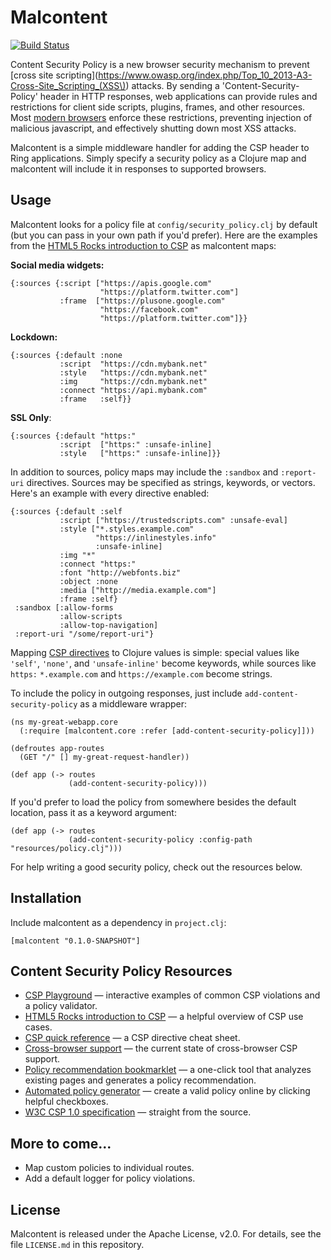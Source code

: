 # Malcontent
[![Build Status](https://travis-ci.org/ecmendenhall/malcontent.png)](https://travis-ci.org/ecmendenhall/malcontent)

Content Security Policy is a new browser security mechanism to prevent
[cross site
scripting](https://www.owasp.org/index.php/Top_10_2013-A3-Cross-Site_Scripting_(XSS\))
attacks. By sending a 'Content-Security-Policy' header in HTTP
responses, web applications can provide rules and restrictions for
client side scripts, plugins, frames, and other resources. Most [modern browsers](http://caniuse.com/contentsecuritypolicy)
enforce these restrictions, preventing injection of malicious
javascript, and effectively shutting down most XSS attacks. 

Malcontent is a simple middleware handler for adding the CSP header to Ring applications. Simply specify a security policy as a Clojure map and malcontent will include it in responses to supported browsers.

## Usage
Malcontent looks for a policy file at `config/security_policy.clj` by default (but you can pass in your own path if you'd prefer). Here are the examples from the [HTML5 Rocks introduction to CSP](http://www.html5rocks.com/en/tutorials/security/content-security-policy/#real-world-usage) as malcontent maps:

__Social media widgets:__

    {:sources {:script ["https://apis.google.com"
                        "https://platform.twitter.com"]
               :frame  ["https://plusone.google.com"
                        "https://facebook.com"
                        "https://platform.twitter.com"]}}

__Lockdown:__

    {:sources {:default :none
               :script  "https://cdn.mybank.net"
               :style   "https://cdn.mybank.net"
               :img     "https://cdn.mybank.net"
               :connect "https://api.mybank.com"
               :frame   :self}}

__SSL Only__:

    {:sources {:default "https:"
               :script  ["https:" :unsafe-inline]
               :style   ["https:" :unsafe-inline]}}

In addition to sources, policy maps may include the `:sandbox` and
`:report-uri` directives. Sources may be specified as strings,
keywords, or vectors. Here's an example with every directive enabled:

```
{:sources {:default :self
           :script ["https://trustedscripts.com" :unsafe-eval]
           :style ["*.styles.example.com"
                   "https://inlinestyles.info"
                   :unsafe-inline]
           :img "*"
           :connect "https:"
           :font "http://webfonts.biz"
           :object :none
           :media ["http://media.example.com"]
           :frame :self}
 :sandbox [:allow-forms
           :allow-scripts
           :allow-top-navigation]
 :report-uri "/some/report-uri"}
```

Mapping [CSP directives](http://content-security-policy.com/) to Clojure values is simple: special values like `'self'`, `'none'`, and `'unsafe-inline'` become keywords, while sources like `https:` `*.example.com` and `https://example.com` become strings.

To include the policy in outgoing responses, just include `add-content-security-policy` as a middleware wrapper:

    (ns my-great-webapp.core
      (:require [malcontent.core :refer [add-content-security-policy]]))

    (defroutes app-routes
      (GET "/" [] my-great-request-handler))
      
    (def app (-> routes
                 (add-content-security-policy)))

If you'd prefer to load the policy from somewhere besides the default location, pass it as a keyword argument:

    (def app (-> routes
                 (add-content-security-policy :config-path "resources/policy.clj")))

For help writing a good security policy, check out the resources below.
                 
## Installation
Include malcontent as a dependency in `project.clj`:

    [malcontent "0.1.0-SNAPSHOT"]

## Content Security Policy Resources
- [CSP Playground](http://www.cspplayground.com/) &mdash; interactive examples of common CSP violations and a policy validator.
- [HTML5 Rocks introduction to CSP](http://www.html5rocks.com/en/tutorials/security/content-security-policy/) &mdash; a helpful overview of CSP use cases.
- [CSP quick reference](http://content-security-policy.com/) &mdash; a CSP directive cheat sheet.
- [Cross-browser support](http://caniuse.com/contentsecuritypolicy) &mdash; the current state of cross-browser CSP support.
- [Policy recommendation bookmarklet](http://brandon.sternefamily.net/posts/2010/10/content-security-policy-recommendation-bookmarklet/) &mdash; a one-click tool that analyzes existing pages and generates a policy recommendation.
- [Automated policy generator](http://cspisawesome.com/) &mdash; create a valid policy online by clicking helpful checkboxes.
- [W3C CSP 1.0 specification](http://www.w3.org/TR/CSP/) &mdash; straight from the source.

## More to come...
- Map custom policies to individual routes.
- Add a default logger for policy violations.

## License
Malcontent is released under the Apache License, v2.0. For details, see the file `LICENSE.md` in this repository.
